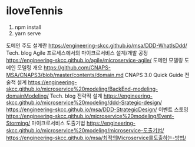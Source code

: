 # iloveTennis

1. npm install
2. yarn serve

도메인 주도 설계란	https://engineering-skcc.github.io/msa/DDD-WhatIsDdd/	Tech. blog
Agile 프로세스에서의 마이크로서비스 설계/개발 공정	https://engineering-skcc.github.io/agile/microservice-agile/
도메인 모델링	도메인 모델링 개요	https://github.com/CNAPS-MSA/CNAPS3/blob/master/contents/domain.md	CNAPS 3.0 Quick Guide
전술적 설계	https://engineering-skcc.github.io/microservice%20modeling/BackEnd-modeling-domainModeling/	Tech. blog
전략적 설계	https://engineering-skcc.github.io/microservice%20modeling/ddd-Srategic-design/
https://engineering-skcc.github.io/msa/DDD-StrategicDesign/
이벤트 스토밍	https://engineering-skcc.github.io/microservice%20modeling/Event-Storming/
마이크로서비스 도출기법	https://engineering-skcc.github.io/microservice%20modeling/microservice-도출기법/
https://engineering-skcc.github.io/msa/최적의Microservice를도출하는-방법/
